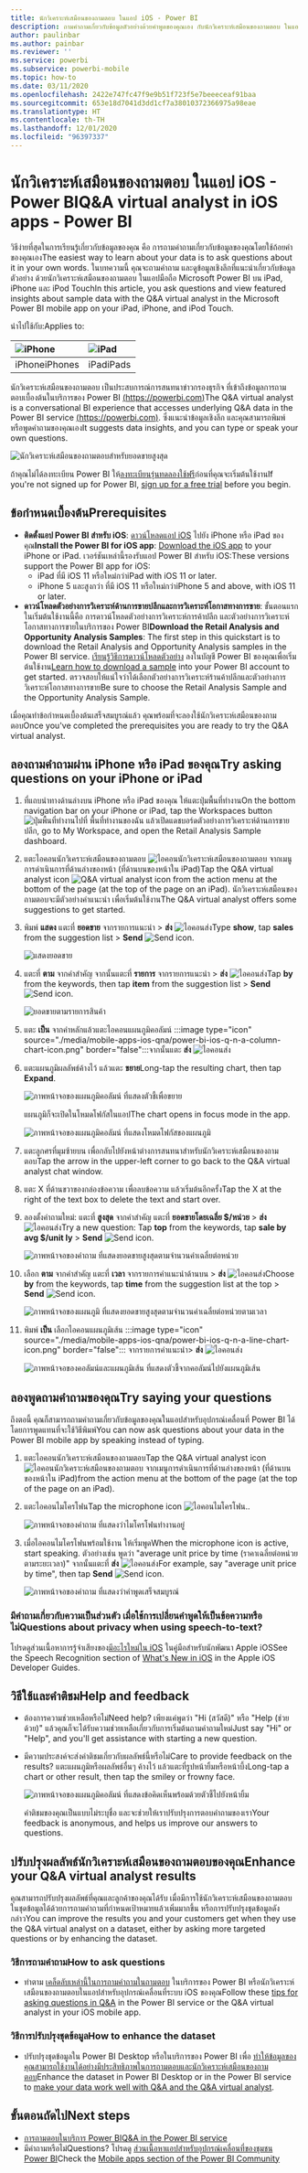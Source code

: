 ```yaml
---
title: นักวิเคราะห์เสมือนของถามตอบ ในแอป iOS - Power BI
description: ถามคำถามเกี่ยวกับข้อมูลตัวอย่างด้วยคำพูดของคุณเอง กับนักวิเคราะห์เสมือนของถามตอบ ในแอปสำหรับอุปกรณ์เคลื่อนที่ Power BI ในอุปกรณ์ iOS ของคุณ
author: paulinbar
ms.author: painbar
ms.reviewer: ''
ms.service: powerbi
ms.subservice: powerbi-mobile
ms.topic: how-to
ms.date: 03/11/2020
ms.openlocfilehash: 2422e747fc47f9e9b51f723f5e7beeeceaf91baa
ms.sourcegitcommit: 653e18d7041d3dd1cf7a38010372366975a98eae
ms.translationtype: HT
ms.contentlocale: th-TH
ms.lasthandoff: 12/01/2020
ms.locfileid: "96397337"
---
```

# <a name="qa-virtual-analyst-in-ios-apps---power-bi"></a><span data-ttu-id="d2f2e-103">นักวิเคราะห์เสมือนของถามตอบ ในแอป iOS - Power BI</span><span class="sxs-lookup"><span data-stu-id="d2f2e-103">Q&A virtual analyst in iOS apps - Power BI</span></span>

<span data-ttu-id="d2f2e-104">วิธีง่ายที่สุดในการเรียนรู้เกี่ยวกับข้อมูลของคุณ คือ การถามคำถามเกี่ยวกับข้อมูลของคุณโดยใช้ถ้อยคำของคุณเอง</span><span class="sxs-lookup"><span data-stu-id="d2f2e-104">The easiest way to learn about your data is to ask questions about it in your own words.</span></span> <span data-ttu-id="d2f2e-105">ในบทความนี้ คุณจะถามคำถาม และดูข้อมูลเชิงลึกที่แนะนำเกี่ยวกับข้อมูลตัวอย่าง ด้วยนักวิเคราะห์เสมือนของถามตอบ ในแอปมือถือ Microsoft Power BI บน iPad, iPhone และ iPod Touch</span><span class="sxs-lookup"><span data-stu-id="d2f2e-105">In this article, you ask questions and view featured insights about sample data with the Q&A virtual analyst in the Microsoft Power BI mobile app on your iPad, iPhone, and iPod Touch.</span></span> 

<span data-ttu-id="d2f2e-106">นำไปใช้กับ:</span><span class="sxs-lookup"><span data-stu-id="d2f2e-106">Applies to:</span></span>

| ![iPhone](./media/mobile-apps-ios-qna/iphone-logo-50-px.png) | ![iPad](./media/mobile-apps-ios-qna/ipad-logo-50-px.png) |
|:--- |:--- |
| <span data-ttu-id="d2f2e-109">iPhone</span><span class="sxs-lookup"><span data-stu-id="d2f2e-109">iPhones</span></span> |<span data-ttu-id="d2f2e-110">iPad</span><span class="sxs-lookup"><span data-stu-id="d2f2e-110">iPads</span></span> |

<span data-ttu-id="d2f2e-111">นักวิเคราะห์เสมือนของถามตอบ เป็นประสบการณ์การสนทนาข่าวกรองธุรกิจ ที่เข้าถึงข้อมูลการถามตอบเบื้องต้นในบริการของ Power BI [(https://powerbi.com)](https://powerbi.com)</span><span class="sxs-lookup"><span data-stu-id="d2f2e-111">The Q&A virtual analyst is a conversational BI experience that accesses underlying Q&A data in the Power BI service [(https://powerbi.com)](https://powerbi.com).</span></span> <span data-ttu-id="d2f2e-112">ซึ่งแนะนำข้อมูลเชิงลึก และคุณสามารถพิมพ์ หรือพูดคำถามของคุณเอง</span><span class="sxs-lookup"><span data-stu-id="d2f2e-112">It suggests data insights, and you can type or speak your own questions.</span></span>

![นักวิเคราะห์เสมือนของถามตอบสำหรับยอดขายสูงสุด](./media/mobile-apps-ios-qna/power-bi-ios-q-n-a-top-sale-intro.png)

<span data-ttu-id="d2f2e-114">ถ้าคุณไม่ได้ลงทะเบียน Power BI ให้[ลงทะเบียนรุ่นทดลองใช้ฟรี](https://app.powerbi.com/signupredirect?pbi_source=web)ก่อนที่คุณจะเริ่มต้นใช้งาน</span><span class="sxs-lookup"><span data-stu-id="d2f2e-114">If you're not signed up for Power BI, [sign up for a free trial](https://app.powerbi.com/signupredirect?pbi_source=web) before you begin.</span></span>

## <a name="prerequisites"></a><span data-ttu-id="d2f2e-115">ข้อกำหนดเบื้องต้น</span><span class="sxs-lookup"><span data-stu-id="d2f2e-115">Prerequisites</span></span>

* <span data-ttu-id="d2f2e-116">**ติดตั้งแอป Power BI สำหรับ iOS**: [ดาวน์โหลดแอป iOS](https://go.microsoft.com/fwlink/?LinkId=522062) ไปยัง iPhone หรือ iPad ของคุณ</span><span class="sxs-lookup"><span data-stu-id="d2f2e-116">**Install the Power BI for iOS app**: [Download the iOS app](https://go.microsoft.com/fwlink/?LinkId=522062) to your iPhone or iPad.</span></span>
<span data-ttu-id="d2f2e-117">เวอร์ชันเหล่านี้รองรับแอป Power BI สำหรับ iOS:</span><span class="sxs-lookup"><span data-stu-id="d2f2e-117">These versions support the Power BI app for iOS:</span></span>
    * <span data-ttu-id="d2f2e-118">iPad ที่มี iOS 11 หรือใหม่กว่า</span><span class="sxs-lookup"><span data-stu-id="d2f2e-118">iPad with iOS 11 or later.</span></span>
    * <span data-ttu-id="d2f2e-119">iPhone 5 และสูงกว่า ที่มี iOS 11 หรือใหม่กว่า</span><span class="sxs-lookup"><span data-stu-id="d2f2e-119">iPhone 5 and above, with iOS 11 or later.</span></span>
* <span data-ttu-id="d2f2e-120">**ดาวน์โหลดตัวอย่างการวิเคราะห์ด้านการขายปลีกและการวิเคราะห์โอกาสทางการขาย**: ขั้นตอนแรกในเริ่มต้นใช้งานนี้คือ การดาวน์โหลดตัวอย่างการวิเคราะห์การค้าปลีก และตัวอย่างการวิเคราะห์โอกาสทางการขายในบริการของ Power BI</span><span class="sxs-lookup"><span data-stu-id="d2f2e-120">**Download the Retail Analysis and Opportunity Analysis Samples**: The first step in this quickstart is to download the Retail Analysis and Opportunity Analysis samples in the Power BI service.</span></span> <span data-ttu-id="d2f2e-121">[เรียนรู้วิธีการดาวน์โหลดตัวอย่าง](./mobile-apps-download-samples.md) ลงในบัญชี Power BI ของคุณเพื่อเริ่มต้นใช้งาน</span><span class="sxs-lookup"><span data-stu-id="d2f2e-121">[Learn how to download a sample](./mobile-apps-download-samples.md) into your Power BI account to get started.</span></span> <span data-ttu-id="d2f2e-122">ตรวจสอบให้แน่ใจว่าได้เลือกตัวอย่างการวิเคราะห์ร้านค้าปลีกและตัวอย่างการวิเคราะห์โอกาสทางการขาย</span><span class="sxs-lookup"><span data-stu-id="d2f2e-122">Be sure to choose the Retail Analysis Sample and the Opportunity Analysis Sample.</span></span>

<span data-ttu-id="d2f2e-123">เมื่อคุณทำข้อกำหนดเบื้องต้นเสร็จสมบูรณ์แล้ว คุณพร้อมที่จะลองใช้นักวิเคราะห์เสมือนของถามตอบ</span><span class="sxs-lookup"><span data-stu-id="d2f2e-123">Once you've completed the prerequisites you are ready to try the Q&A virtual analyst.</span></span>

## <a name="try-asking-questions-on-your-iphone-or-ipad"></a><span data-ttu-id="d2f2e-124">ลองถามคำถามผ่าน iPhone หรือ iPad ของคุณ</span><span class="sxs-lookup"><span data-stu-id="d2f2e-124">Try asking questions on your iPhone or iPad</span></span>
1. <span data-ttu-id="d2f2e-125">ที่แถบนำทางด้านล่างบน iPhone หรือ iPad ของคุณ ให้แตะปุ่มพื้นที่ทำงาน</span><span class="sxs-lookup"><span data-stu-id="d2f2e-125">On the bottom navigation bar on your iPhone or iPad, tap the Workspaces button</span></span> ![ปุ่มพื้นที่ทำงาน](./media/mobile-apps-ios-qna/power-bi-iphone-workspaces-button.png)<span data-ttu-id="d2f2e-127">ไปที่ พื้นที่ทำงานของฉัน แล้วเปิดแดชบอร์ดตัวอย่างการวิเคราะห์ด้านการขายปลีก</span><span class="sxs-lookup"><span data-stu-id="d2f2e-127">, go to My Workspace, and open the Retail Analysis Sample dashboard.</span></span>

2. <span data-ttu-id="d2f2e-128">แตะไอคอนนักวิเคราะห์เสมือนของถามตอบ ![ไอคอนนักวิเคราะห์เสมือนของถามตอบ](././media/mobile-apps-ios-qna/power-bi-ios-q-n-a-icon.png) จากเมนูการดำเนินการที่ด้านล่างของหน้า (ที่ด้านบนของหน้าใน iPad)</span><span class="sxs-lookup"><span data-stu-id="d2f2e-128">Tap the Q&A virtual analyst icon ![Q&A virtual analyst icon](././media/mobile-apps-ios-qna/power-bi-ios-q-n-a-icon.png) from the action menu at the bottom of the page (at the top of the page on an iPad).</span></span>
     <span data-ttu-id="d2f2e-129">นักวิเคราะห์เสมือนของถามตอบจะมีตัวอย่างคำแนะนำ เพื่อเริ่มต้นใช้งาน</span><span class="sxs-lookup"><span data-stu-id="d2f2e-129">The Q&A virtual analyst offers some suggestions to get started.</span></span>
3. <span data-ttu-id="d2f2e-130">พิมพ์ **แสดง** แตะที่ **ยอดขาย** จากรายการแนะนำ > **ส่ง** ![ไอคอนส่ง](./media/mobile-apps-ios-qna/power-bi-ios-qna-send-icon.png)</span><span class="sxs-lookup"><span data-stu-id="d2f2e-130">Type **show**, tap **sales** from the suggestion list > **Send** ![Send icon](./media/mobile-apps-ios-qna/power-bi-ios-qna-send-icon.png).</span></span>

    ![แสดงยอดขาย](./media/mobile-apps-ios-qna/power-bi-ios-q-n-a-show-sales.png)
4. <span data-ttu-id="d2f2e-132">แตะที่ **ตาม** จากคำสำคัญ จากนั้นแตะที่ **รายการ** จากรายการแนะนำ > **ส่ง** ![ไอคอนส่ง](./media/mobile-apps-ios-qna/power-bi-ios-qna-send-icon.png)</span><span class="sxs-lookup"><span data-stu-id="d2f2e-132">Tap **by** from the keywords, then tap **item** from the suggestion list > **Send** ![Send icon](./media/mobile-apps-ios-qna/power-bi-ios-qna-send-icon.png).</span></span>

    ![ยอดขายตามรายการสินค้า](./media/mobile-apps-ios-qna/power-bi-ios-q-n-a-sale-by-item.png)
5. แตะ **เป็น** จากคำหลักแล้วแตะไอคอนแผนภูมิคอลัมน์ :::image type="icon" source="./media/mobile-apps-ios-qna/power-bi-ios-q-n-a-column-chart-icon.png" border="false":::จากนั้นแตะ **ส่ง** ![ไอคอนส่ง](./media/mobile-apps-ios-qna/power-bi-ios-qna-send-icon.png)
6. <span data-ttu-id="d2f2e-135">แตะแผนภูมิผลลัพธ์ค้างไว้ แล้วแตะ **ขยาย**</span><span class="sxs-lookup"><span data-stu-id="d2f2e-135">Long-tap the resulting chart, then tap **Expand**.</span></span>

    ![ภาพหน้าจอของแผนภูมิคอลัมน์ ที่แสดงตัวชี้เพื่อขยาย](media/mobile-apps-ios-qna/power-bi-ios-q-n-a-tap-expand-feedback.png)

    <span data-ttu-id="d2f2e-137">แผนภูมิก็จะเปิดในโหมดโฟกัสในแอป</span><span class="sxs-lookup"><span data-stu-id="d2f2e-137">The chart opens in focus mode in the app.</span></span>

    ![ภาพหน้าจอของแผนภูมิคอลัมน์ ที่แสดงโหมดโฟกัสของแผนภูมิ](media/mobile-apps-ios-qna/power-bi-ios-q-n-a-expanded-chart.png)
7. <span data-ttu-id="d2f2e-139">แตะลูกศรที่มุมซ้ายบน เพื่อกลับไปยังหน้าต่างการสนทนาสำหรับนักวิเคราะห์เสมือนของถามตอบ</span><span class="sxs-lookup"><span data-stu-id="d2f2e-139">Tap the arrow in the upper-left corner to go back to the Q&A virtual analyst chat window.</span></span>
8. <span data-ttu-id="d2f2e-140">แตะ X ที่ด้านขวาของกล่องข้อความ เพื่อลบข้อความ แล้วเริ่มต้นอีกครั้ง</span><span class="sxs-lookup"><span data-stu-id="d2f2e-140">Tap the X at the right of the text box to delete the text and start over.</span></span>
9. <span data-ttu-id="d2f2e-141">ลองตั้งคำถามใหม่: แตะที่ **สูงสุด** จากคำสำคัญ แตะที่ **ยอดขายโดยเฉลี่ย $/หน่วย** > **ส่ง** ![ไอคอนส่ง](./media/mobile-apps-ios-qna/power-bi-ios-qna-send-icon.png)</span><span class="sxs-lookup"><span data-stu-id="d2f2e-141">Try a new question: Tap **top** from the keywords, tap **sale by avg $/unit ly** > **Send** ![Send icon](./media/mobile-apps-ios-qna/power-bi-ios-qna-send-icon.png).</span></span>

    ![ภาพหน้าจอของคำถาม ที่แสดงยอดขายสูงสุดตามจำนวนค่าเฉลี่ยต่อหน่วย](media/mobile-apps-ios-qna/power-bi-ios-q-n-a-top-sale-2.png)
10. <span data-ttu-id="d2f2e-143">เลือก **ตาม** จากคำสำคัญ แตะที่ **เวลา** จากรายการคำแนะนำด้านบน > **ส่ง** ![ไอคอนส่ง](./media/mobile-apps-ios-qna/power-bi-ios-qna-send-icon.png)</span><span class="sxs-lookup"><span data-stu-id="d2f2e-143">Choose **by** from the keywords, tap **time** from the suggestion list at the top > **Send** ![Send icon](./media/mobile-apps-ios-qna/power-bi-ios-qna-send-icon.png).</span></span>

     ![ภาพหน้าจอของแผนภูมิ ที่แสดงยอดขายสูงสุดตามจำนวนค่าเฉลี่ยต่อหน่วยตามเวลา](media/mobile-apps-ios-qna/power-bi-ios-q-n-a-top-sale-by-time.png)
11. พิมพ์ **เป็น** เลือกไอคอนแผนภูมิเส้น :::image type="icon" source="./media/mobile-apps-ios-qna/power-bi-ios-q-n-a-line-chart-icon.png" border="false"::: จากรายการคำแนะนำ> **ส่ง** ![ไอคอนส่ง](./media/mobile-apps-ios-qna/power-bi-ios-qna-send-icon.png)

    ![ภาพหน้าจอของคอลัมน์และแผนภูมิเส้น ที่แสดงตัวชี้จากคอลัมน์ไปยังแผนภูมิเส้น](media/mobile-apps-ios-qna/power-bi-ios-q-n-a-top-sale-as-line.png)

## <a name="try-saying-your-questions"></a><span data-ttu-id="d2f2e-147">ลองพูดถามคำถามของคุณ</span><span class="sxs-lookup"><span data-stu-id="d2f2e-147">Try saying your questions</span></span>
<span data-ttu-id="d2f2e-148">ถึงตอนี้ คุณก็สามารถถามคำถามเกี่ยวกับข้อมูลของคุณในแอปสำหรับอุปกรณ์เคลื่อนที่ Power BI ได้โดยการพูดแทนที่จะใช้วิธีพิมพ์</span><span class="sxs-lookup"><span data-stu-id="d2f2e-148">You can now ask questions about your data in the Power BI mobile app by speaking instead of typing.</span></span>

1. <span data-ttu-id="d2f2e-149">แตะไอคอนนักวิเคราะห์เสมือนของถามตอบ</span><span class="sxs-lookup"><span data-stu-id="d2f2e-149">Tap the Q&A virtual analyst icon</span></span> ![ไอคอนนักวิเคราะห์เสมือนของถามตอบ](././media/mobile-apps-ios-qna/power-bi-ios-q-n-a-icon.png) <span data-ttu-id="d2f2e-151">จากเมนูการดำเนินการที่ด้านล่างของหน้า (ที่ด้านบนของหน้าใน iPad)</span><span class="sxs-lookup"><span data-stu-id="d2f2e-151">from the action menu at the bottom of the page (at the top of the page on an iPad).</span></span>
2. <span data-ttu-id="d2f2e-152">แตะไอคอนไมโครโฟน</span><span class="sxs-lookup"><span data-stu-id="d2f2e-152">Tap the microphone icon</span></span> ![ไอคอนไมโครโฟน](media/mobile-apps-ios-qna/power-bi-ios-qna-mic-icon.png)<span data-ttu-id="d2f2e-154">.</span><span class="sxs-lookup"><span data-stu-id="d2f2e-154">.</span></span>

    ![ภาพหน้าจอของคำถาม ที่แสดงว่าไมโครโฟนทำงานอยู่](media/mobile-apps-ios-qna/power-bi-ios-qna-mic-on.png)

1. <span data-ttu-id="d2f2e-156">เมื่อไอคอนไมโครโฟนพร้อมใช้งาน ให้เริ่มพูด</span><span class="sxs-lookup"><span data-stu-id="d2f2e-156">When the microphone icon is active, start speaking.</span></span> <span data-ttu-id="d2f2e-157">ตัวอย่างเช่น พูดว่า "average unit price by time (ราคาเฉลี่ยต่อหน่วยตามระยะเวลา)" จากนั้นแตะที่ **ส่ง** ![ไอคอนส่ง](./media/mobile-apps-ios-qna/power-bi-ios-qna-send-icon.png)</span><span class="sxs-lookup"><span data-stu-id="d2f2e-157">For example, say "average unit price by time", then tap **Send** ![Send icon](./media/mobile-apps-ios-qna/power-bi-ios-qna-send-icon.png).</span></span>

    ![ภาพหน้าจอของคำถาม ที่แสดงว่าคำพูดเสร็จสมบูรณ์](media/mobile-apps-ios-qna/power-bi-ios-qna-speech-complete.png)

### <a name="questions-about-privacy-when-using-speech-to-text"></a><span data-ttu-id="d2f2e-159">มีคำถามเกี่ยวกับความเป็นส่วนตัว เมื่อใช้การเปลี่ยนคำพูดให้เป็นข้อความหรือไม่</span><span class="sxs-lookup"><span data-stu-id="d2f2e-159">Questions about privacy when using speech-to-text?</span></span>
<span data-ttu-id="d2f2e-160">โปรดดูส่วนเนื้อหาการรู้จำเสียงของ[มีอะไรใหม่ใน iOS](https://go.microsoft.com/fwlink/?linkid=845624) ในคู่มือสำหรับนักพัฒนา Apple iOS</span><span class="sxs-lookup"><span data-stu-id="d2f2e-160">See the Speech Recognition section of [What's New in iOS](https://go.microsoft.com/fwlink/?linkid=845624) in the Apple iOS Developer Guides.</span></span>

## <a name="help-and-feedback"></a><span data-ttu-id="d2f2e-161">วิธีใช้และคำติชม</span><span class="sxs-lookup"><span data-stu-id="d2f2e-161">Help and feedback</span></span>
* <span data-ttu-id="d2f2e-162">ต้องการความช่วยเหลือหรือไม่</span><span class="sxs-lookup"><span data-stu-id="d2f2e-162">Need help?</span></span> <span data-ttu-id="d2f2e-163">เพียงแค่พูดว่า "Hi (สวัสดี)" หรือ "Help (ช่วยด้วย)" แล้วคุณก็จะได้รับความช่วยเหลือเกี่ยวกับการเริ่มต้นถามคำถามใหม่</span><span class="sxs-lookup"><span data-stu-id="d2f2e-163">Just say "Hi" or "Help", and you'll get assistance with starting a new question.</span></span>
* <span data-ttu-id="d2f2e-164">มีความประสงค์จะส่งคำติชมเกี่ยวกับผลลัพธ์นี้หรือไม่</span><span class="sxs-lookup"><span data-stu-id="d2f2e-164">Care to provide feedback on the results?</span></span> <span data-ttu-id="d2f2e-165">แตะแผนภูมิหรือผลลัพธ์อื่นๆ ค้างไว้ แล้วแตะที่รูปหน้ายิ้มหรือหน้าบึ้ง</span><span class="sxs-lookup"><span data-stu-id="d2f2e-165">Long-tap a chart or other result, then tap the smiley or frowny face.</span></span>

    ![ภาพหน้าจอของแผนภูมิคอลัมน์ ที่แสดงข้อคิดเห็นพร้อมด้วยตัวชี้ไปยังหน้ายิ้ม](media/mobile-apps-ios-qna/power-bi-ios-q-n-a-tap-feedback.png)

    <span data-ttu-id="d2f2e-167">คำติชมของคุณเป็นแบบไม่ระบุชื่อ และจะช่วยให้เราปรับปรุงการตอบคำถามของเรา</span><span class="sxs-lookup"><span data-stu-id="d2f2e-167">Your feedback is anonymous, and helps us improve our answers to questions.</span></span>

## <a name="enhance-your-qa-virtual-analyst-results"></a><span data-ttu-id="d2f2e-168">ปรับปรุงผลลัพธ์นักวิเคราะห์เสมือนของถามตอบของคุณ</span><span class="sxs-lookup"><span data-stu-id="d2f2e-168">Enhance your Q&A virtual analyst results</span></span>
<span data-ttu-id="d2f2e-169">คุณสามารถปรับปรุงผลลัพธ์ที่คุณและลูกค้าของคุณได้รับ เมื่อมีการใช้นักวิเคราะห์เสมือนของถามตอบในชุดข้อมูลได้ด้วยการถามคำถามที่กำหนดเป้าหมายแล้วเพิ่มมากขึ้น หรือการปรับปรุงชุดข้อมูลดังกล่าว</span><span class="sxs-lookup"><span data-stu-id="d2f2e-169">You can improve the results you and your customers get when they use the Q&A virtual analyst on a dataset, either by asking more targeted questions or by enhancing the dataset.</span></span>

### <a name="how-to-ask-questions"></a><span data-ttu-id="d2f2e-170">วิธีการถามคำถาม</span><span class="sxs-lookup"><span data-stu-id="d2f2e-170">How to ask questions</span></span>
* <span data-ttu-id="d2f2e-171">ทำตาม [เคล็ดลับเหล่านี้ในการถามคำถามในถามตอบ](../end-user-q-and-a-tips.md) ในบริการของ Power BI หรือนักวิเคราะห์เสมือนของถามตอบในแอปสำหรับอุปกรณ์เคลื่อนที่ระบบ iOS ของคุณ</span><span class="sxs-lookup"><span data-stu-id="d2f2e-171">Follow these [tips for asking questions in Q&A](../end-user-q-and-a-tips.md) in the Power BI service or the Q&A virtual analyst in your iOS mobile app.</span></span>

### <a name="how-to-enhance-the-dataset"></a><span data-ttu-id="d2f2e-172">วิธีการปรับปรุงชุดข้อมูล</span><span class="sxs-lookup"><span data-stu-id="d2f2e-172">How to enhance the dataset</span></span>
* <span data-ttu-id="d2f2e-173">ปรับปรุงชุดข้อมูลใน Power BI Desktop หรือในบริการของ Power BI เพื่อ [ทำให้ข้อมูลของคุณสามารถใช้งานได้อย่างมีประสิทธิภาพในการถามตอบและนักวิเคราะห์เสมือนของถามตอบ](../../create-reports/service-prepare-data-for-q-and-a.md)</span><span class="sxs-lookup"><span data-stu-id="d2f2e-173">Enhance the dataset in Power BI Desktop or in the Power BI service to [make your data work well with Q&A and the Q&A virtual analyst](../../create-reports/service-prepare-data-for-q-and-a.md).</span></span>

## <a name="next-steps"></a><span data-ttu-id="d2f2e-174">ขั้นตอนถัดไป</span><span class="sxs-lookup"><span data-stu-id="d2f2e-174">Next steps</span></span>
* [<span data-ttu-id="d2f2e-175">การถามตอบในบริการ Power BI</span><span class="sxs-lookup"><span data-stu-id="d2f2e-175">Q&A in the Power BI service</span></span>](../end-user-q-and-a.md)
* <span data-ttu-id="d2f2e-176">มีคำถามหรือไม่</span><span class="sxs-lookup"><span data-stu-id="d2f2e-176">Questions?</span></span> <span data-ttu-id="d2f2e-177">โปรดดู [ส่วนเนื้อหาแอปสำหรับอุปกรณ์เคลื่อนที่ของชุมชน Power BI](https://go.microsoft.com/fwlink/?linkid=839277)</span><span class="sxs-lookup"><span data-stu-id="d2f2e-177">Check the [Mobile apps section of the Power BI Community](https://go.microsoft.com/fwlink/?linkid=839277)</span></span>
